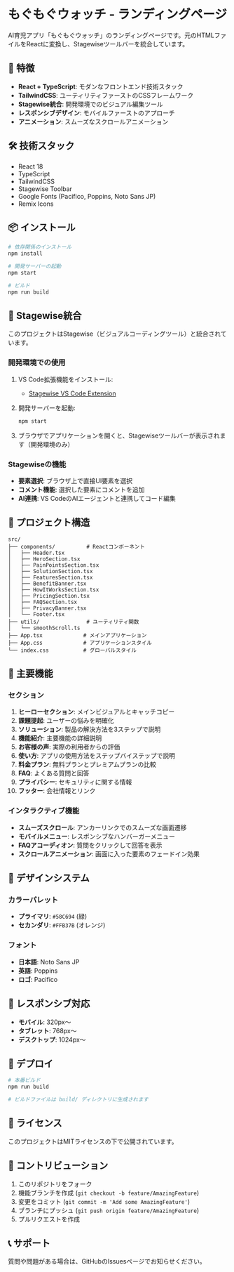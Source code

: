 # もぐもぐウォッチ - ランディングページ

AI育児アプリ「もぐもぐウォッチ」のランディングページです。元のHTMLファイルをReactに変換し、Stagewiseツールバーを統合しています。

## 🚀 特徴

- **React + TypeScript**: モダンなフロントエンド技術スタック
- **TailwindCSS**: ユーティリティファーストのCSSフレームワーク
- **Stagewise統合**: 開発環境でのビジュアル編集ツール
- **レスポンシブデザイン**: モバイルファーストのアプローチ
- **アニメーション**: スムーズなスクロールアニメーション

## 🛠️ 技術スタック

- React 18
- TypeScript
- TailwindCSS
- Stagewise Toolbar
- Google Fonts (Pacifico, Poppins, Noto Sans JP)
- Remix Icons

## 📦 インストール

```bash
# 依存関係のインストール
npm install

# 開発サーバーの起動
npm start

# ビルド
npm run build
```

## 🎨 Stagewise統合

このプロジェクトはStagewise（ビジュアルコーディングツール）と統合されています。

### 開発環境での使用

1. VS Code拡張機能をインストール:
   - [Stagewise VS Code Extension](https://marketplace.visualstudio.com/items?itemName=stagewise.stagewise-vscode-extension)

2. 開発サーバーを起動:
   ```bash
   npm start
   ```

3. ブラウザでアプリケーションを開くと、Stagewiseツールバーが表示されます（開発環境のみ）

### Stagewiseの機能

- **要素選択**: ブラウザ上で直接UI要素を選択
- **コメント機能**: 選択した要素にコメントを追加
- **AI連携**: VS CodeのAIエージェントと連携してコード編集

## 📁 プロジェクト構造

```
src/
├── components/          # Reactコンポーネント
│   ├── Header.tsx
│   ├── HeroSection.tsx
│   ├── PainPointsSection.tsx
│   ├── SolutionSection.tsx
│   ├── FeaturesSection.tsx
│   ├── BenefitBanner.tsx
│   ├── HowItWorksSection.tsx
│   ├── PricingSection.tsx
│   ├── FAQSection.tsx
│   ├── PrivacyBanner.tsx
│   └── Footer.tsx
├── utils/               # ユーティリティ関数
│   └── smoothScroll.ts
├── App.tsx             # メインアプリケーション
├── App.css             # アプリケーションスタイル
└── index.css           # グローバルスタイル
```

## 🎯 主要機能

### セクション

1. **ヒーローセクション**: メインビジュアルとキャッチコピー
2. **課題提起**: ユーザーの悩みを明確化
3. **ソリューション**: 製品の解決方法を3ステップで説明
4. **機能紹介**: 主要機能の詳細説明
5. **お客様の声**: 実際の利用者からの評価
6. **使い方**: アプリの使用方法をステップバイステップで説明
7. **料金プラン**: 無料プランとプレミアムプランの比較
8. **FAQ**: よくある質問と回答
9. **プライバシー**: セキュリティに関する情報
10. **フッター**: 会社情報とリンク

### インタラクティブ機能

- **スムーズスクロール**: アンカーリンクでのスムーズな画面遷移
- **モバイルメニュー**: レスポンシブなハンバーガーメニュー
- **FAQアコーディオン**: 質問をクリックして回答を表示
- **スクロールアニメーション**: 画面に入った要素のフェードイン効果

## 🎨 デザインシステム

### カラーパレット

- **プライマリ**: `#58C694` (緑)
- **セカンダリ**: `#FFB37B` (オレンジ)

### フォント

- **日本語**: Noto Sans JP
- **英語**: Poppins
- **ロゴ**: Pacifico

## 📱 レスポンシブ対応

- **モバイル**: 320px〜
- **タブレット**: 768px〜
- **デスクトップ**: 1024px〜

## 🚀 デプロイ

```bash
# 本番ビルド
npm run build

# ビルドファイルは build/ ディレクトリに生成されます
```

## 📄 ライセンス

このプロジェクトはMITライセンスの下で公開されています。

## 🤝 コントリビューション

1. このリポジトリをフォーク
2. 機能ブランチを作成 (`git checkout -b feature/AmazingFeature`)
3. 変更をコミット (`git commit -m 'Add some AmazingFeature'`)
4. ブランチにプッシュ (`git push origin feature/AmazingFeature`)
5. プルリクエストを作成

## 📞 サポート

質問や問題がある場合は、GitHubのIssuesページでお知らせください。
